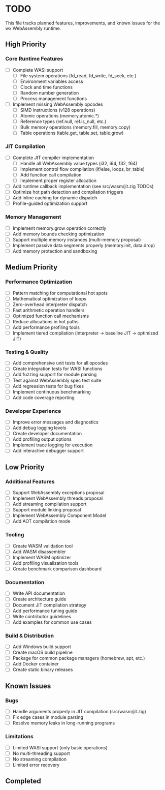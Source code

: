 # TODO

This file tracks planned features, improvements, and known issues for the wx WebAssembly runtime.

## High Priority

### Core Runtime Features
- [ ] Complete WASI support
  - [ ] File system operations (fd_read, fd_write, fd_seek, etc.)
  - [ ] Environment variables access
  - [ ] Clock and time functions
  - [ ] Random number generation
  - [ ] Process management functions
- [ ] Implement missing WebAssembly opcodes
  - [ ] SIMD instructions (v128 operations)
  - [ ] Atomic operations (memory.atomic.*)
  - [ ] Reference types (ref.null, ref.is_null, etc.)
  - [ ] Bulk memory operations (memory.fill, memory.copy)
  - [ ] Table operations (table.get, table.set, table.grow)

### JIT Compilation
- [ ] Complete JIT compiler implementation
  - [ ] Handle all WebAssembly value types (i32, i64, f32, f64)
  - [ ] Implement control flow compilation (if/else, loops, br_table)
  - [ ] Add function call compilation
  - [ ] Implement proper register allocation
- [ ] Add runtime callback implementation (see src/wasm/jit.zig TODOs)
- [ ] Optimize hot path detection and compilation triggers
- [ ] Add inline caching for dynamic dispatch
- [ ] Profile-guided optimization support

### Memory Management
- [ ] Implement memory.grow operation correctly
- [ ] Add memory bounds checking optimization
- [ ] Support multiple memory instances (multi-memory proposal)
- [ ] Implement passive data segments properly (memory.init, data.drop)
- [ ] Add memory protection and sandboxing

## Medium Priority

### Performance Optimization
- [ ] Pattern matching for computational hot spots
- [ ] Mathematical optimization of loops
- [ ] Zero-overhead interpreter dispatch
- [ ] Fast arithmetic operation handlers
- [ ] Optimized function call mechanisms
- [ ] Reduce allocations in hot paths
- [ ] Add performance profiling tools
- [ ] Implement tiered compilation (interpreter → baseline JIT → optimized JIT)

### Testing & Quality
- [ ] Add comprehensive unit tests for all opcodes
- [ ] Create integration tests for WASI functions
- [ ] Add fuzzing support for module parsing
- [ ] Test against WebAssembly spec test suite
- [ ] Add regression tests for bug fixes
- [ ] Implement continuous benchmarking
- [ ] Add code coverage reporting

### Developer Experience
- [ ] Improve error messages and diagnostics
- [ ] Add debug logging levels
- [ ] Create developer documentation
- [ ] Add profiling output options
- [ ] Implement trace logging for execution
- [ ] Add interactive debugger support

## Low Priority

### Additional Features
- [ ] Support WebAssembly exceptions proposal
- [ ] Implement WebAssembly threads proposal
- [ ] Add streaming compilation support
- [ ] Support module linking proposal
- [ ] Implement WebAssembly Component Model
- [ ] Add AOT compilation mode

### Tooling
- [ ] Create WASM validation tool
- [ ] Add WASM disassembler
- [ ] Implement WASM optimizer
- [ ] Add profiling visualization tools
- [ ] Create benchmark comparison dashboard

### Documentation
- [ ] Write API documentation
- [ ] Create architecture guide
- [ ] Document JIT compilation strategy
- [ ] Add performance tuning guide
- [ ] Write contributor guidelines
- [ ] Add examples for common use cases

### Build & Distribution
- [ ] Add Windows build support
- [ ] Create macOS build pipeline
- [ ] Package for common package managers (homebrew, apt, etc.)
- [ ] Add Docker container
- [ ] Create static binary releases

## Known Issues

### Bugs
- [ ] Handle arguments properly in JIT compilation (src/wasm/jit.zig)
- [ ] Fix edge cases in module parsing
- [ ] Resolve memory leaks in long-running programs

### Limitations
- [ ] Limited WASI support (only basic operations)
- [ ] No multi-threading support
- [ ] No streaming compilation
- [ ] Limited error recovery

## Completed
<!-- Move completed items here with date -->
